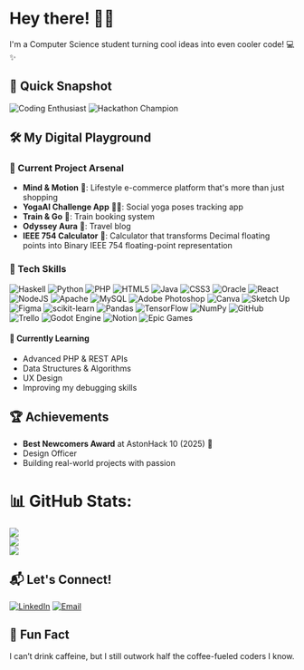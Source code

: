 # Hey there! 👋🚀

I'm a Computer Science student turning cool ideas into even cooler code! 💻✨

## 🌟 Quick Snapshot

![Coding Enthusiast](https://img.shields.io/badge/Code-Passionate-blueviolet?style=for-the-badge)
![Hackathon Champion](https://img.shields.io/badge/Hackathon-Winner-success?style=for-the-badge)

## 🛠️ My Digital Playground

### 🚧 Current Project Arsenal
- **Mind & Motion** 🌈: Lifestyle e-commerce platform that's more than just shopping
- **YogaAI Challenge App** 🧘‍♀️: Social yoga poses tracking app  
- **Train & Go** 🚅: Train booking system
- **Odyssey Aura** 🦋: Travel blog
- **IEEE 754 Calculator** 👾: Calculator that transforms Decimal floating points into Binary IEEE 754 floating-point representation

### 🧠 Tech Skills
![Haskell](https://img.shields.io/badge/Haskell-5e5086?style=for-the-badge&logo=haskell&logoColor=white) ![Python](https://img.shields.io/badge/python-3670A0?style=for-the-badge&logo=python&logoColor=ffdd54) ![PHP](https://img.shields.io/badge/php-%23777BB4.svg?style=for-the-badge&logo=php&logoColor=white) ![HTML5](https://img.shields.io/badge/html5-%23E34F26.svg?style=for-the-badge&logo=html5&logoColor=white) ![Java](https://img.shields.io/badge/java-%23ED8B00.svg?style=for-the-badge&logo=openjdk&logoColor=white) ![CSS3](https://img.shields.io/badge/css3-%231572B6.svg?style=for-the-badge&logo=css3&logoColor=white) ![Oracle](https://img.shields.io/badge/Oracle-F80000?style=for-the-badge&logo=oracle&logoColor=white) ![React](https://img.shields.io/badge/react-%2320232a.svg?style=for-the-badge&logo=react&logoColor=%2361DAFB) ![NodeJS](https://img.shields.io/badge/node.js-6DA55F?style=for-the-badge&logo=node.js&logoColor=white) ![Apache](https://img.shields.io/badge/apache-%23D42029.svg?style=for-the-badge&logo=apache&logoColor=white) ![MySQL](https://img.shields.io/badge/mysql-4479A1.svg?style=for-the-badge&logo=mysql&logoColor=white) ![Adobe Photoshop](https://img.shields.io/badge/adobe%20photoshop-%2331A8FF.svg?style=for-the-badge&logo=adobe%20photoshop&logoColor=white) ![Canva](https://img.shields.io/badge/Canva-%2300C4CC.svg?style=for-the-badge&logo=Canva&logoColor=white) ![Sketch Up](https://img.shields.io/badge/SketchUp-005F9E?style=for-the-badge&logo=sketchup&logoColor=white) ![Figma](https://img.shields.io/badge/figma-%23F24E1E.svg?style=for-the-badge&logo=figma&logoColor=white) ![scikit-learn](https://img.shields.io/badge/scikit--learn-%23F7931E.svg?style=for-the-badge&logo=scikit-learn&logoColor=white) ![Pandas](https://img.shields.io/badge/pandas-%23150458.svg?style=for-the-badge&logo=pandas&logoColor=white) ![TensorFlow](https://img.shields.io/badge/TensorFlow-%23FF6F00.svg?style=for-the-badge&logo=TensorFlow&logoColor=white) ![NumPy](https://img.shields.io/badge/numpy-%23013243.svg?style=for-the-badge&logo=numpy&logoColor=white) ![GitHub](https://img.shields.io/badge/github-%23121011.svg?style=for-the-badge&logo=github&logoColor=white) ![Trello](https://img.shields.io/badge/Trello-%23026AA7.svg?style=for-the-badge&logo=Trello&logoColor=white) ![Godot Engine](https://img.shields.io/badge/GODOT-%23FFFFFF.svg?style=for-the-badge&logo=godot-engine) ![Notion](https://img.shields.io/badge/Notion-%23000000.svg?style=for-the-badge&logo=notion&logoColor=white) ![Epic Games](https://img.shields.io/badge/epicgames-%23313131.svg?style=for-the-badge&logo=epicgames&logoColor=white)

#### 🚀 Currently Learning
- Advanced PHP & REST APIs
- Data Structures & Algorithms 
- UX Design
- Improving my debugging skills

## 🏆 Achievements
- **Best Newcomers Award** at AstonHack 10 (2025) 🥇
- Design Officer 
- Building real-world projects with passion

# 📊 GitHub Stats:
![](https://github-readme-stats.vercel.app/api?username=nada-eraihane&theme=merko&hide_border=false&include_all_commits=false&count_private=false)<br/>
![](https://nirzak-streak-stats.vercel.app/?user=nada-eraihane&theme=merko&hide_border=false)<br/>
![](https://github-readme-stats.vercel.app/api/top-langs/?username=nada-eraihane&theme=merko&hide_border=false&include_all_commits=false&count_private=false&layout=compact)

## 📬 Let's Connect!

[![LinkedIn](https://img.shields.io/badge/LinkedIn-0077B5?style=for-the-badge&logo=linkedin&logoColor=white)](www.linkedin.com/in/nada-eraihane-merzoug-21b067265)
[![Email](https://img.shields.io/badge/Email-D14836?style=for-the-badge&logo=gmail&logoColor=white)](mailto:nadamerzoug@gamil.com)

## 🧪 Fun Fact

I can’t drink caffeine, but I still outwork half the coffee-fueled coders I know.
